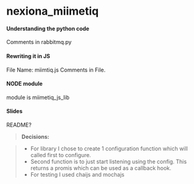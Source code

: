 # nexiona_miimetiq

#### Understanding the python code  ####

Comments in rabbitmq.py

#### Rewriting it in JS ####

File Name: miimtiq.js
Comments in File.


#### NODE module ####
module is miimetiq_js_lib


#### Slides ####
README?

> **Decisions:**

> - For library I chose to create 1 configuration function which will called first to configure.
> - Second function is to just start listening using the config. This returns a promis which can be used as a callback hook.
> - For testing I used chaijs and mochajs

